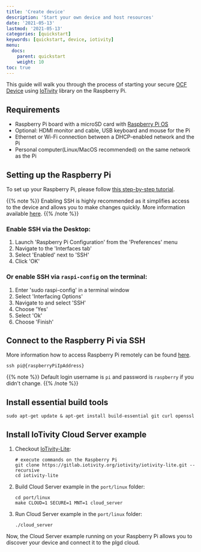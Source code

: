 ```yaml
---
title: 'Create device'
description: 'Start your own device and host resources'
date: '2021-05-13'
lastmod: '2021-05-13'
categories: [quickstart]
keywords: [quickstart, device, iotivity]
menu:
  docs:
    parent: quickstart
    weight: 10
toc: true
---
```

This guide will walk you through the process of starting your secure [OCF Device](https://openconnectivity.org/specs/OCF_Device_Specification_v2.2.3.pdf) using [IoTivity](https://iotivity.org/) library on the Raspberry Pi.

## Requirements
- Raspberry Pi board with a microSD card with [Raspberry Pi OS](https://www.raspberrypi.org/software/operating-systems/#raspberry-pi-os-32-bit)
- Optional: HDMI monitor and cable, USB keyboard and mouse for the Pi
- Ethernet or Wi-Fi connection between a DHCP-enabled network and the Pi
- Personal computer(Linux/MacOS recommended) on the same network as the Pi

## Setting up the Raspberry Pi
To set up your Raspberry Pi, please follow [this step-by-step tutorial](https://projects.raspberrypi.org/en/projects/raspberry-pi-setting-up).
    
{{% note %}}
Enabling SSH is highly recommended as it simplifies access to the device and allows you to make changes quickly. More information available [here](https://www.raspberrypi.org/documentation/remote-access/ssh/README.md).
{{% /note %}}

### Enable SSH via the Desktop:

1. Launch 'Raspberry Pi Configuration' from the 'Preferences' menu
2. Navigate to the 'Interfaces tab'
3. Select 'Enabled' next to 'SSH'
4. Click 'OK'

### Or enable SSH via `raspi-config` on the terminal:

1. Enter 'sudo raspi-config' in a terminal window
2. Select 'Interfacing Options'
3. Navigate to and select 'SSH'
4. Choose 'Yes'
5. Select 'Ok'
6. Choose 'Finish'

## Connect to the Raspberry Pi via SSH
More information how to access Raspberry Pi remotely can be found [here](https://www.raspberrypi.org/documentation/remote-access/ssh/unix.md).

```shell script
ssh pi@{raspberryPiIpAddress}  
```
{{% note %}}
Default login username is `pi` and password is `raspberry` if you didn't change.
{{% /note %}}

## Install essential build tools
```shell script
sudo apt-get update & apt-get install build-essential git curl openssl
```

## Install IoTivity Cloud Server example 
1. Checkout [IoTivity-Lite](https://github.com/iotivity/iotivity-lite):
    ```shell script
    # execute commands on the Raspberry Pi
    git clone https://gitlab.iotivity.org/iotivity/iotivity-lite.git --recursive
    cd iotivity-lite
    ```

2. Build Cloud Server example in the `port/linux` folder:
    ```shell script
    cd port/linux
    make CLOUD=1 SECURE=1 MNT=1 cloud_server 
    ```   

3. Run Cloud Server example in the `port/linux` folder:
    ```shell script
    ./cloud_server 
    ```
    
Now, the Cloud Server example running on your Raspberry Pi allows you to discover your device and connect it to the plgd cloud.

